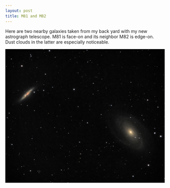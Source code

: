 ```yaml
---
layout: post
title: M81 and M82
---
```

Here are two nearby galaxies taken from my back yard with my new astrograph telescope. 
M81 is face-on and its neighbor M82 is edge-on. Dust clouds in the latter are especially noticeable. 

![m81+m82](..\images\m81+m82_2020-04-03T21_48_10_Stack_16bits_202frames_606s.jpg)

